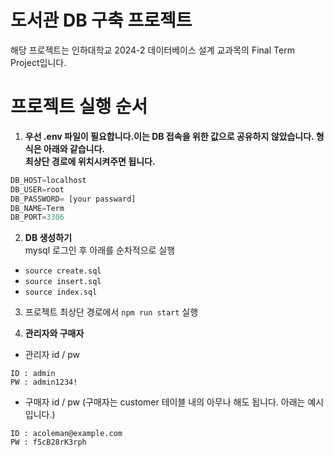 # 도서관 DB 구축 프로젝트

해당 프로젝트는 인하대학교 2024-2 데이터베이스 설계 교과목의 Final Term Project입니다.

# 프로젝트 실행 순서

1. **우선 .env 파일이 필요합니다.이는 DB 접속을 위한 값으로 공유하지 않았습니다. 형식은 아래와 같습니다.  
   최상단 경로에 위치시켜주면 됩니다.**

```python
DB_HOST=localhost
DB_USER=root
DB_PASSWORD= [your passward]
DB_NAME=Term
DB_PORT=3306
```

2. **DB 생성하기**  
   mysql 로그인 후 아래를 순차적으로 실행

-   `source create.sql`
-   `source insert.sql`
-   `source index.sql`

3. 프로젝트 최상단 경로에서 `npm run start` 실행

4. **관리자와 구매자**

-   관리자 id / pw

```
ID : admin
PW : admin1234!
```

-   구매자 id / pw (구매자는 customer 테이블 내의 아무나 해도 됩니다. 아래는 예시입니다.)

```
ID : acoleman@example.com
PW : f5cB28rK3rph
```
